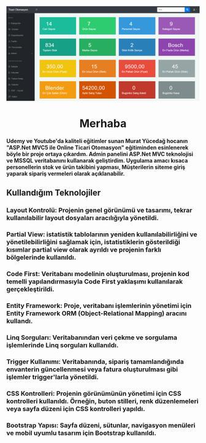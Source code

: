 
![aspnet](https://github.com/mabattal/E-TicaretSitesiMVC/blob/master/E-TicaretSitesiMVC/Templates/AdminLTE-3.0.4/dist/img/proje.png?raw=true)

<h1 align="center">Merhaba</h1>
<h4>Udemy ve Youtube'da kaliteli eğitimler sunan Murat Yücedağ hocanın "ASP.Net MVC5 ile Online Ticari Otomasyon" eğitiminden esinlenerek böyle bir proje ortaya çıkardım. Admin panelini ASP.Net MVC teknolojisi ve MSSQL veritabanını kullanarak geliştirdim. 
Uygulama amacı kısaca personellerin stok ve ürün takibini yapması, Müşterilerin siteme giriş yaparak sipariş vermeleri olarak açıklanabilir.</h4>
<h2>Kullandığım Teknolojiler</h2>
<h3>Layout Kontrolü: Projenin genel görünümü ve tasarımı, tekrar kullanılabilir layout dosyaları aracılığıyla yönetildi.</h3>
<h3>Partial View: istatistik tablolarının yeniden kullanılabilirliğini ve yönetilebilirliğini sağlamak için, istatistiklerin gösterildiği kısımlar partial view olarak ayrıldı ve projenin farklı bölgelerinde kullanıldı.</h3>
<h3>Code First: Veritabanı modelinin oluşturulması, projenin kod temelli yapılandırmasıyla Code First yaklaşımı kullanılarak gerçekleştirildi.</h3>
<h3>Entity Framework: Proje, veritabanı işlemlerinin yönetimi için Entity Framework ORM (Object-Relational Mapping) aracını kullandı. </h3>
<h3>Linq Sorguları: Veritabanından veri çekme ve sorgulama işlemlerinde Linq sorguları kullanıldı.</h3>
<h3>Trigger Kullanımı: Veritabanında, sipariş tamamlandığında envanterin güncellenmesi veya fatura oluşturulması gibi işlemler trigger'larla yönetildi.</h3>
<h3>CSS Kontrolleri: Projenin görünümünün yönetimi için CSS kontrolleri kullanıldı. Örneğin, buton stilleri, renk düzenlemeleri veya sayfa düzeni için CSS kontrolleri yapıldı.</h3>
<h3>Bootstrap Yapısı: Sayfa düzeni, sütunlar, navigasyon menüleri ve mobil uyumlu tasarım için Bootstrap kullanıldı.</h3>


